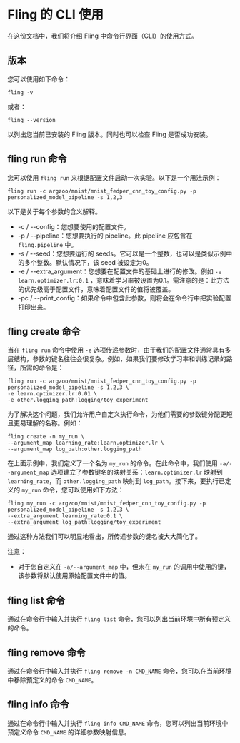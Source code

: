 # Fling 的 CLI 使用

在这份文档中，我们将介绍 Fling 中命令行界面（CLI）的使用方式。

## 版本

您可以使用如下命令：

```shell
fling -v
```

或者：

```shell
fling --version
```

以列出您当前已安装的 Fling 版本。同时也可以检查 Fling 是否成功安装。

## fling run 命令

您可以使用 `fling run` 来根据配置文件启动一次实验。以下是一个用法示例：

```shell
fling run -c argzoo/mnist/mnist_fedper_cnn_toy_config.py -p personalized_model_pipeline -s 1,2,3
```

以下是关于每个参数的含义解释。

- -c / --config：您想要使用的配置文件。
- -p / --pipeline：您想要执行的 pipeline。此 pipeline 应包含在 `fling.pipeline` 中。
- -s / --seed：您想要运行的 seeds。它可以是一个整数，也可以是类似示例中的多个整数。默认情况下，该 seed 被设定为0。
- -e / --extra_argument：您想要在配置文件的基础上进行的修改。例如 ``-e learn.optimizer.lr:0.1`` ，意味着学习率被设置为0.1。需注意的是：此方法的优先级高于配置文件，意味着配置文件的值将被覆盖。
- -pc / --print_config：如果命令中包含此参数，则将会在命令行中把实验配置打印出来。

## fling create 命令

当在 `fling run` 命令中使用 `-e` 选项传递参数时，由于我们的配置文件通常具有多层结构，参数的键名往往会很复杂。例如，如果我们要修改学习率和训练记录的路径，所需的命令是：

```shell
fling run -c argzoo/mnist/mnist_fedper_cnn_toy_config.py -p personalized_model_pipeline -s 1,2,3 \
-e learn.optimizer.lr:0.01 \
-e other.logging_path:logging/toy_experiment
```

为了解决这个问题，我们允许用户自定义执行命令，为他们需要的参数键分配更短且更易理解的名称。例如：

```shell
fling create -n my_run \
--argument_map learning_rate:learn.optimizer.lr \
--argument_map log_path:other.logging_path
```

在上面示例中，我们定义了一个名为 `my_run` 的命令。在此命令中，我们使用 `-a/--argument_map` 选项建立了参数键名的映射关系：`learn.optimizer.lr` 映射到 `learning_rate`，而 `other.logging_path` 映射到 `log_path`。接下来，要执行已定义的 `my_run` 命令，您可以使用如下方法：

```shell
fling my_run -c argzoo/mnist/mnist_fedper_cnn_toy_config.py -p personalized_model_pipeline -s 1,2,3 \
--extra_argument learning_rate:0.1 \
--extra_argument log_path:logging/toy_experiment
```

通过这种方法我们可以明显地看出，所传递参数的键名被大大简化了。

注意：

- 对于您自定义在 `-a/--argument_map` 中，但未在 `my_run` 的调用中使用的键，该参数将默认使用原始配置文件中的值。

## fling list 命令

通过在命令行中输入并执行 `fling list` 命令，您可以列出当前环境中所有预定义的命令。

## fling remove 命令

通过在命令行中输入并执行 `fling remove -n CMD_NAME` 命令，您可以在当前环境中移除预定义的命令 `CMD_NAME`。

## fling info 命令

通过在命令行中输入并执行 `fling info CMD_NAME` 命令，您可以列出当前环境中预定义命令 `CMD_NAME` 的详细参数映射信息。
